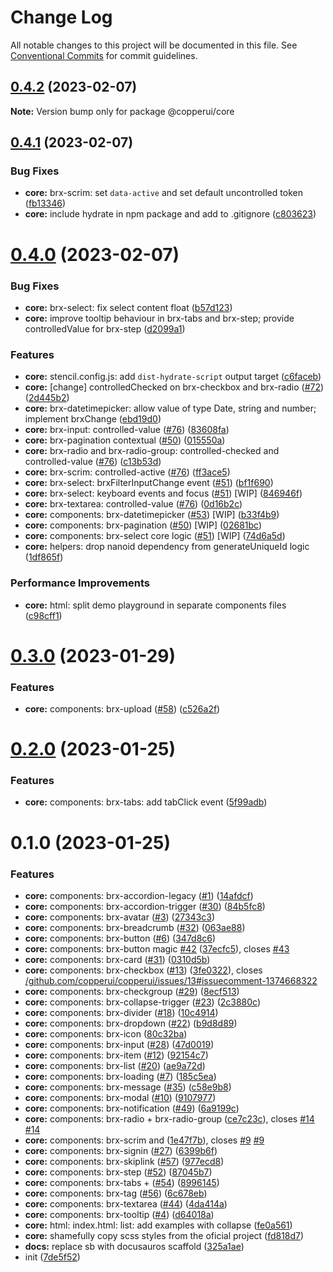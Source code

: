 # Change Log

All notable changes to this project will be documented in this file.
See [Conventional Commits](https://conventionalcommits.org) for commit guidelines.

## [0.4.2](https://github.com/copperui/copperui/compare/v0.4.1...v0.4.2) (2023-02-07)

**Note:** Version bump only for package @copperui/core

## [0.4.1](https://github.com/copperui/copperui/compare/v0.4.0...v0.4.1) (2023-02-07)

### Bug Fixes

- **core:** brx-scrim: set `data-active` and set default uncontrolled token ([fb13346](https://github.com/copperui/copperui/commit/fb133465a516f2c42844c15783e14a3793edcf36))
- **core:** include hydrate in npm package and add to .gitignore ([c803623](https://github.com/copperui/copperui/commit/c803623578534109e94bac0ba15423ede8424e28))

# [0.4.0](https://github.com/copperui/copperui/compare/v0.3.0...v0.4.0) (2023-02-07)

### Bug Fixes

- **core:** brx-select: fix select content float ([b57d123](https://github.com/copperui/copperui/commit/b57d123baf0da6070ec004a4b64703a5331ace0a))
- **core:** improve tooltip behaviour in brx-tabs and brx-step; provide controlledValue for brx-step ([d2099a1](https://github.com/copperui/copperui/commit/d2099a18da76b822bbca7e977683ea40f4344f25))

### Features

- **core:** stencil.config.js: add `dist-hydrate-script` output target ([c6faceb](https://github.com/copperui/copperui/commit/c6facebaa8583b39187d8b3b864f74042cd2bc92))
- **core:** [change] controlledChecked on brx-checkbox and brx-radio ([#72](https://github.com/copperui/copperui/issues/72)) ([2d445b2](https://github.com/copperui/copperui/commit/2d445b2e5a8f5d9e75d00f9bd9cd1a5476fa9893))
- **core:** brx-datetimepicker: allow value of type Date, string and number; implement brxChange ([ebd19d0](https://github.com/copperui/copperui/commit/ebd19d00b525d5771a5c78801791b66654ccc6c3))
- **core:** brx-input: controlled-value ([#76](https://github.com/copperui/copperui/issues/76)) ([83608fa](https://github.com/copperui/copperui/commit/83608fab8247cbbe732850bce7ed7d4f4bb8bb0d))
- **core:** brx-pagination contextual ([#50](https://github.com/copperui/copperui/issues/50)) ([015550a](https://github.com/copperui/copperui/commit/015550aaa209dfb053822633c430a08bfe28f1d6))
- **core:** brx-radio and brx-radio-group: controlled-checked and controlled-value ([#76](https://github.com/copperui/copperui/issues/76)) ([c13b53d](https://github.com/copperui/copperui/commit/c13b53de9376f5d5f285c21a7aa0f48afb4b7902))
- **core:** brx-scrim: controlled-active ([#76](https://github.com/copperui/copperui/issues/76)) ([ff3ace5](https://github.com/copperui/copperui/commit/ff3ace55addbe5e43e6a03dfe6167bd449015767))
- **core:** brx-select: brxFilterInputChange event ([#51](https://github.com/copperui/copperui/issues/51)) ([bf1f690](https://github.com/copperui/copperui/commit/bf1f6908d071085895c1859292372f83b693400e))
- **core:** brx-select: keyboard events and focus ([#51](https://github.com/copperui/copperui/issues/51)) [WIP] ([846946f](https://github.com/copperui/copperui/commit/846946fcd775e1a59fc80b1dd69454a018207105))
- **core:** brx-textarea: controlled-value ([#76](https://github.com/copperui/copperui/issues/76)) ([0d16b2c](https://github.com/copperui/copperui/commit/0d16b2c11f360eba75223366b22e9720dac3f9d6))
- **core:** components: brx-datetimepicker ([#53](https://github.com/copperui/copperui/issues/53)) [WIP] ([b33f4b9](https://github.com/copperui/copperui/commit/b33f4b91d1f0a437d31b9eb5e2a4984b610b4f94))
- **core:** components: brx-pagination ([#50](https://github.com/copperui/copperui/issues/50)) [WIP] ([02681bc](https://github.com/copperui/copperui/commit/02681bcba662ddae14a8bfec2c0ad46632cf6b14))
- **core:** components: brx-select core logic ([#51](https://github.com/copperui/copperui/issues/51)) [WIP] ([74d6a5d](https://github.com/copperui/copperui/commit/74d6a5d35761069f422f6e68972f4ea20e2fd43e))
- **core:** helpers: drop nanoid dependency from generateUniqueId logic ([1df865f](https://github.com/copperui/copperui/commit/1df865f7b7e9f1cbe2bc12d5b2c9fd21c7fbf1d9))

### Performance Improvements

- **core:** html: split demo playground in separate components files ([c98cff1](https://github.com/copperui/copperui/commit/c98cff1b9d2c084481a9b6c0b8d03d3682e1e56b))

# [0.3.0](https://github.com/copperui/copperui/compare/v0.2.0...v0.3.0) (2023-01-29)

### Features

- **core:** components: brx-upload ([#58](https://github.com/copperui/copperui/issues/58)) ([c526a2f](https://github.com/copperui/copperui/commit/c526a2f35fd66b2f1137bda6f89d1b0e8bbb9621))

# [0.2.0](https://github.com/copperui/copperui/compare/v0.1.1...v0.2.0) (2023-01-25)

### Features

- **core:** components: brx-tabs: add tabClick event ([5f99adb](https://github.com/copperui/copperui/commit/5f99adb574e90e1d4f5385186979f33698558cff))

# 0.1.0 (2023-01-25)

### Features

- **core:** components: brx-accordion-legacy ([#1](https://github.com/copperui/copperui/issues/1)) ([14afdcf](https://github.com/copperui/copperui/commit/14afdcf64e26bf7b806fd203aa645546f89358ae))
- **core:** components: brx-accordion-trigger ([#30](https://github.com/copperui/copperui/issues/30)) ([84b5fc8](https://github.com/copperui/copperui/commit/84b5fc8e641c2598be1b9e41e3df1694b7fe6c1d))
- **core:** components: brx-avatar ([#3](https://github.com/copperui/copperui/issues/3)) ([27343c3](https://github.com/copperui/copperui/commit/27343c30ab1225c1f658f091335824de6f9d3f6d))
- **core:** components: brx-breadcrumb ([#32](https://github.com/copperui/copperui/issues/32)) ([063ae88](https://github.com/copperui/copperui/commit/063ae88d0ae0f785391062fa0444eee856748406))
- **core:** components: brx-button ([#6](https://github.com/copperui/copperui/issues/6)) ([347d8c6](https://github.com/copperui/copperui/commit/347d8c6b6a9f817100bf7bc0f5456baca9d246c7))
- **core:** components: brx-button magic [#42](https://github.com/copperui/copperui/issues/42) ([37ecfc5](https://github.com/copperui/copperui/commit/37ecfc53dfb986e06f56dc0161c6441424a4f50a)), closes [#43](https://github.com/copperui/copperui/issues/43)
- **core:** components: brx-card ([#31](https://github.com/copperui/copperui/issues/31)) ([0310d5b](https://github.com/copperui/copperui/commit/0310d5b27419a1d8325e32ff4e75bb7b2df54a2f))
- **core:** components: brx-checkbox ([#13](https://github.com/copperui/copperui/issues/13)) ([3fe0322](https://github.com/copperui/copperui/commit/3fe03220f69615800caee6c6503645161d4ca749)), closes [/github.com/copperui/copperui/issues/13#issuecomment-1374668322](https://github.com//github.com/copperui/copperui/issues/13/issues/issuecomment-1374668322)
- **core:** components: brx-checkgroup ([#29](https://github.com/copperui/copperui/issues/29)) ([8ecf513](https://github.com/copperui/copperui/commit/8ecf513dd6656c4a17403b099189c6e507ed5e94))
- **core:** components: brx-collapse-trigger ([#23](https://github.com/copperui/copperui/issues/23)) ([2c3880c](https://github.com/copperui/copperui/commit/2c3880c0a9f78dbf2bdb3bd09ab075d79c18a2a4))
- **core:** components: brx-divider ([#18](https://github.com/copperui/copperui/issues/18)) ([10c4914](https://github.com/copperui/copperui/commit/10c49145fd48eda673c59cd2584f3f5c506a96df))
- **core:** components: brx-dropdown ([#22](https://github.com/copperui/copperui/issues/22)) ([b9d8d89](https://github.com/copperui/copperui/commit/b9d8d8909fdb8f5a3b3d119b3a5242aa32e3762e))
- **core:** components: brx-icon ([80c32ba](https://github.com/copperui/copperui/commit/80c32ba54618c4e19fed724e51c6d88ba3b37d51))
- **core:** components: brx-input ([#28](https://github.com/copperui/copperui/issues/28)) ([47d0019](https://github.com/copperui/copperui/commit/47d001948f753018f9d3bb9bf0d699f44e5a39eb))
- **core:** components: brx-item ([#12](https://github.com/copperui/copperui/issues/12)) ([92154c7](https://github.com/copperui/copperui/commit/92154c72810127f0bc3815e2b5f88880f2d419e7))
- **core:** components: brx-list ([#20](https://github.com/copperui/copperui/issues/20)) ([ae9a72d](https://github.com/copperui/copperui/commit/ae9a72d86ea422d6a6359a3915ee0499129c8161))
- **core:** components: brx-loading ([#7](https://github.com/copperui/copperui/issues/7)) ([185c5ea](https://github.com/copperui/copperui/commit/185c5ea4c57c9730b7c15f4a14e24997eded64d7))
- **core:** components: brx-message ([#35](https://github.com/copperui/copperui/issues/35)) ([c58e9b8](https://github.com/copperui/copperui/commit/c58e9b8ef0be1e284a7b399e1306de6b0fdaa5d9))
- **core:** components: brx-modal ([#10](https://github.com/copperui/copperui/issues/10)) ([9107977](https://github.com/copperui/copperui/commit/9107977ace1cf0744d0f7def4ba60d143a6e7788))
- **core:** components: brx-notification ([#49](https://github.com/copperui/copperui/issues/49)) ([6a9199c](https://github.com/copperui/copperui/commit/6a9199c0627ee1036c62bbc428d591892c072cc6))
- **core:** components: brx-radio + brx-radio-group ([ce7c23c](https://github.com/copperui/copperui/commit/ce7c23c9eeba42d9ed7cc3cdd0ef008351680355)), closes [#14](https://github.com/copperui/copperui/issues/14) [#14](https://github.com/copperui/copperui/issues/14)
- **core:** components: brx-scrim and ([1e47f7b](https://github.com/copperui/copperui/commit/1e47f7bbca9dda3c28dedb4cd6e44136a9085e7d)), closes [#9](https://github.com/copperui/copperui/issues/9) [#9](https://github.com/copperui/copperui/issues/9)
- **core:** components: brx-signin ([#27](https://github.com/copperui/copperui/issues/27)) ([6399b6f](https://github.com/copperui/copperui/commit/6399b6f308da1e727e21df1f02cf41301677c11f))
- **core:** components: brx-skiplink ([#57](https://github.com/copperui/copperui/issues/57)) ([977ecd8](https://github.com/copperui/copperui/commit/977ecd818ffc8db84f4a75a2dcf63a6b2185d1af))
- **core:** components: brx-step ([#52](https://github.com/copperui/copperui/issues/52)) ([87045b7](https://github.com/copperui/copperui/commit/87045b766c35169bb7fa0d615b893153a7653a3c))
- **core:** components: brx-tabs + ([#54](https://github.com/copperui/copperui/issues/54)) ([8996145](https://github.com/copperui/copperui/commit/89961452e313e36ba808371e44569314861abfaa))
- **core:** components: brx-tag ([#56](https://github.com/copperui/copperui/issues/56)) ([6c678eb](https://github.com/copperui/copperui/commit/6c678eb05be1edcb47dcb8657a8f9a2289707aa8))
- **core:** components: brx-textarea ([#44](https://github.com/copperui/copperui/issues/44)) ([4da414a](https://github.com/copperui/copperui/commit/4da414a70d27d6c0656514bc705c4e146cf351fb))
- **core:** components: brx-tooltip ([#4](https://github.com/copperui/copperui/issues/4)) ([d64018a](https://github.com/copperui/copperui/commit/d64018a5ec434efd399a5ce5044f5d96aa699471))
- **core:** html: index.html: list: add examples with collapse ([fe0a561](https://github.com/copperui/copperui/commit/fe0a5618e1789a59da9ac727fd5a1ddfee03b22b))
- **core:** shamefully copy scss styles from the oficial project ([fd818d7](https://github.com/copperui/copperui/commit/fd818d7beb72d0d54654ccb015ab359df04f7e4c))
- **docs:** replace sb with docusauros scaffold ([325a1ae](https://github.com/copperui/copperui/commit/325a1ae2e75b7f68ddd99a491788375e7f8d3103))
- init ([7de5f52](https://github.com/copperui/copperui/commit/7de5f52f09c0cacebd0d2ae68cc305084d6ed4f5))
